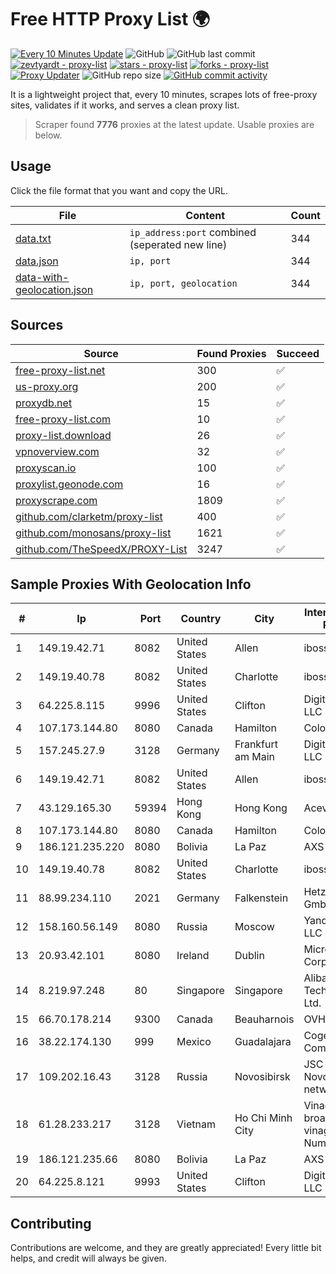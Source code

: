 
# Free HTTP Proxy List 🌍

[![Every 10 Minutes Update](https://github.com/mertguvencli/http-proxy-list/actions/workflows/main.yml/badge.svg?branch=main)](https://github.com/mertguvencli/http-proxy-list/actions/workflows/main.yml)
![GitHub](https://img.shields.io/github/license/mertguvencli/http-proxy-list)
![GitHub last commit](https://img.shields.io/github/last-commit/mertguvencli/http-proxy-list)
[![zevtyardt - proxy-list](https://img.shields.io/static/v1?label=zevtyardt&message=proxy-list&color=blue&logo=github)](https://github.com/zevtyardt/proxy-list "Go to GitHub repo")
[![stars - proxy-list](https://img.shields.io/github/stars/zevtyardt/proxy-list?style=social)](https://github.com/zevtyardt/proxy-list)
[![forks - proxy-list](https://img.shields.io/github/forks/zevtyardt/proxy-list?style=social)](https://github.com/zevtyardt/proxy-list)
[![Proxy Updater](https://github.com/zevtyardt/proxy-list/workflows/Proxy%20Updater/badge.svg)](https://github.com/zevtyardt/proxy-list/actions?query=workflow:"Proxy+Updater")
![GitHub repo size](https://img.shields.io/github/repo-size/zevtyardt/proxy-list)
[![GitHub commit activity](https://img.shields.io/github/commit-activity/m/zevtyardt/proxy-list?logo=commits)](https://github.com/zevtyardt/proxy-list/commits/main)

It is a lightweight project that, every 10 minutes, scrapes lots of free-proxy sites, validates if it works, and serves a clean proxy list.

> Scraper found **7776** proxies at the latest update. Usable proxies are below.

## Usage

Click the file format that you want and copy the URL.

|File|Content|Count|
|----|-------|-----|
|[data.txt](https://raw.githubusercontent.com/mertguvencli/http-proxy-list/main/proxy-list/data.txt)|`ip_address:port` combined (seperated new line)|344|
|[data.json](https://raw.githubusercontent.com/mertguvencli/http-proxy-list/main/proxy-list/data.json)|`ip, port`|344|
|[data-with-geolocation.json](https://raw.githubusercontent.com/mertguvencli/http-proxy-list/main/proxy-list/data-with-geolocation.json)|`ip, port, geolocation`|344|

## Sources

|Source|Found Proxies|Succeed|
|------|-------------|-------|
|[free-proxy-list.net](https://free-proxy-list.net)|300|✅|
|[us-proxy.org](https://www.us-proxy.org)|200|✅|
|[proxydb.net](http://proxydb.net)|15|✅|
|[free-proxy-list.com](https://free-proxy-list.com/?page=&port=&type%5B%5D=http&type%5B%5D=https&up_time=0&search=Search)|10|✅|
|[proxy-list.download](https://www.proxy-list.download/HTTP)|26|✅|
|[vpnoverview.com](https://vpnoverview.com/privacy/anonymous-browsing/free-proxy-servers)|32|✅|
|[proxyscan.io](https://www.proxyscan.io)|100|✅|
|[proxylist.geonode.com](https://proxylist.geonode.com/api/proxy-list?limit=300&page=1&sort_by=lastChecked&sort_type=desc&protocols=http,https)|16|✅|
|[proxyscrape.com](https://api.proxyscrape.com/v2/?request=displayproxies&protocol=http&timeout=10000&country=all&ssl=all&anonymity=all)|1809|✅|
|[github.com/clarketm/proxy-list](https://raw.githubusercontent.com/clarketm/proxy-list/master/proxy-list-raw.txt)|400|✅|
|[github.com/monosans/proxy-list](https://raw.githubusercontent.com/monosans/proxy-list/main/proxies/http.txt)|1621|✅|
|[github.com/TheSpeedX/PROXY-List](https://raw.githubusercontent.com/TheSpeedX/PROXY-List/master/http.txt)|3247|✅|


## Sample Proxies With Geolocation Info

|#|Ip|Port|Country|City|Internet Service Provider|
|-|--|----|-------|----|-------------------------|
|1|149.19.42.71|8082|United States|Allen|iboss, inc|
|2|149.19.40.78|8082|United States|Charlotte|iboss, inc|
|3|64.225.8.115|9996|United States|Clifton|DigitalOcean, LLC|
|4|107.173.144.80|8080|Canada|Hamilton|ColoCrossing|
|5|157.245.27.9|3128|Germany|Frankfurt am Main|DigitalOcean, LLC|
|6|149.19.42.71|8082|United States|Allen|iboss, inc|
|7|43.129.165.30|59394|Hong Kong|Hong Kong|Aceville Pte.ltd|
|8|107.173.144.80|8080|Canada|Hamilton|ColoCrossing|
|9|186.121.235.220|8080|Bolivia|La Paz|AXS Bolivia S. A.|
|10|149.19.40.78|8082|United States|Charlotte|iboss, inc|
|11|88.99.234.110|2021|Germany|Falkenstein|Hetzner Online GmbH|
|12|158.160.56.149|8080|Russia|Moscow|Yandex.Cloud LLC|
|13|20.93.42.101|8080|Ireland|Dublin|Microsoft Corporation|
|14|8.219.97.248|80|Singapore|Singapore|Alibaba (US) Technology Co., Ltd.|
|15|66.70.178.214|9300|Canada|Beauharnois|OVH SAS|
|16|38.22.174.130|999|Mexico|Guadalajara|Cogent Communications|
|17|109.202.16.43|3128|Russia|Novosibirsk|JSC Avantel. Novosibirsk network|
|18|61.28.233.217|3128|Vietnam|Ho Chi Minh City|Vinadata broadcast via vinagame AS Number|
|19|186.121.235.66|8080|Bolivia|La Paz|AXS Bolivia S. A.|
|20|64.225.8.121|9993|United States|Clifton|DigitalOcean, LLC|



## Contributing

Contributions are welcome, and they are greatly appreciated! Every
little bit helps, and credit will always be given.

